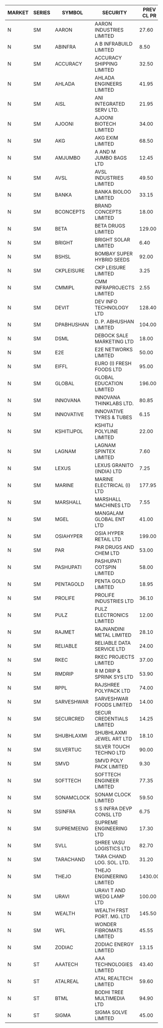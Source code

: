 


| MARKET | SERIES | SYMBOL | SECURITY | PREV CL PR | OPEN PRICE | HIGH PRICE | LOW PRICE | CLOSE PRICE | NET TRDVAL | NET TRDQTY | CORP IND | HI 52 WK | LO 52 WK |
| ----- | ----- | ----- | ----- | ----- | ----- | ----- | ----- | ----- | ----- | ----- | ----- | ----- | ----- |
| N | SM | AARON | AARON INDUSTRIES LIMITED | 27.60 | 27.60 | 27.60 | 27.60 | 27.60 | 173880.00 | 6300 |  | 58.00 | 27.25 |
| N | SM | ABINFRA | A B INFRABUILD LIMITED | 8.50 | 8.10 | 8.10 | 8.10 | 8.10 | 97200.00 | 12000 |  | 18.80 | 8.10 |
| N | SM | ACCURACY | ACCURACY SHIPPING LIMITED | 32.50 | 30.90 | 30.90 | 30.90 | 30.90 | 49440.00 | 1600 |  | 42.60 | 12.35 |
| N | SM | AHLADA | AHLADA ENGINEERS LIMITED | 41.95 | 43.80 | 46.00 | 42.00 | 44.85 | 399250.00 | 9000 |  | 69.95 | 36.30 |
| N | SM | AISL | ANI INTEGRATED SERV LTD. | 21.95 | 21.30 | 21.30 | 21.30 | 21.30 | 25560.00 | 1200 |  | 28.55 | 14.30 |
| N | SM | AJOONI | AJOONI BIOTECH LIMITED | 34.00 | 34.00 | 34.00 | 33.95 | 33.95 | 407800.00 | 12000 |  | 36.50 | 6.35 |
| N | SM | AKG | AKG EXIM LIMITED | 68.50 | 69.20 | 74.25 | 69.20 | 74.25 | 1166200.00 | 16000 |  | 74.25 | 30.00 |
| N | SM | AMJUMBO | A AND M JUMBO BAGS LTD | 12.45 | 13.00 | 13.00 | 13.00 | 13.00 | 104000.00 | 8000 |  | 14.70 | 5.85 |
| N | SM | AVSL | AVSL INDUSTRIES LIMITED | 49.50 | 44.55 | 44.55 | 44.55 | 44.55 | 133650.00 | 3000 |  | 49.50 | 34.50 |
| N | SM | BANKA | BANKA BIOLOO LIMITED | 33.15 | 31.55 | 31.55 | 31.55 | 31.55 | 189300.00 | 6000 |  | 108.95 | 27.90 |
| N | SM | BCONCEPTS | BRAND CONCEPTS LIMITED | 18.00 | 17.25 | 17.25 | 17.25 | 17.25 | 51750.00 | 3000 |  | 34.55 | 13.70 |
| N | SM | BETA | BETA DRUGS LIMITED | 129.00 | 128.90 | 129.00 | 128.90 | 129.00 | 515840.00 | 4000 |  | 140.80 | 37.00 |
| N | SM | BRIGHT | BRIGHT SOLAR LIMITED | 6.40 | 6.00 | 6.10 | 6.00 | 6.00 | 162600.00 | 27000 |  | 19.90 | 4.70 |
| N | SM | BSHSL | BOMBAY SUPER HYBRID SEEDS | 92.00 | 91.25 | 91.25 | 91.25 | 91.25 | 146000.00 | 1600 |  | 134.05 | 77.50 |
| N | SM | CKPLEISURE | CKP LEISURE LIMITED | 3.25 | 3.40 | 3.40 | 3.40 | 3.40 | 27200.00 | 8000 |  | 7.55 | 3.00 |
| N | SM | CMMIPL | CMM INFRAPROJECTS LIMITED | 2.55 | 2.55 | 2.55 | 2.55 | 2.55 | 7650.00 | 3000 |  | 9.25 | 2.30 |
| N | SM | DEVIT | DEV INFO TECHNOLOGY LTD | 128.40 | 110.00 | 110.00 | 110.00 | 110.00 | 165000.00 | 1500 |  | 130.50 | 57.00 |
| N | SM | DPABHUSHAN | D. P. ABHUSHAN LIMITED | 104.00 | 103.00 | 103.00 | 100.10 | 101.80 | 2036200.00 | 20000 |  | 104.00 | 37.50 |
| N | SM | DSML | DEBOCK SALE MARKETING LTD | 18.00 | 18.10 | 18.80 | 17.10 | 18.15 | 1290600.00 | 72000 |  | 18.80 | 3.50 |
| N | SM | E2E | E2E NETWORKS LIMITED | 50.00 | 48.05 | 49.10 | 47.50 | 47.50 | 673300.00 | 14000 |  | 57.95 | 13.30 |
| N | SM | EIFFL | EURO (I) FRESH FOODS LTD | 95.00 | 94.50 | 94.50 | 94.50 | 94.50 | 75600.00 | 800 |  | 131.00 | 71.00 |
| N | SM | GLOBAL | GLOBAL EDUCATION LIMITED | 196.00 | 193.80 | 194.00 | 193.80 | 193.95 | 969800.00 | 5000 |  | 215.00 | 41.20 |
| N | SM | INNOVANA | INNOVANA THINKLABS LTD. | 80.85 | 84.85 | 84.85 | 80.00 | 81.10 | 1714300.00 | 21000 |  | 326.40 | 70.25 |
| N | SM | INNOVATIVE | INNOVATIVE TYRES & TUBES | 6.15 | 6.15 | 6.15 | 6.15 | 6.15 | 18450.00 | 3000 |  | 14.60 | 5.40 |
| N | SM | KSHITIJPOL | KSHITIJ POLYLINE LIMITED | 22.00 | 22.00 | 22.00 | 22.00 | 22.00 | 88000.00 | 4000 |  | 37.50 | 19.20 |
| N | SM | LAGNAM | LAGNAM SPINTEX LIMITED | 7.60 | 7.25 | 7.25 | 7.25 | 7.25 | 43500.00 | 6000 |  | 12.50 | 7.05 |
| N | SM | LEXUS | LEXUS GRANITO (INDIA) LTD | 7.25 | 7.25 | 7.25 | 7.25 | 7.25 | 7250.00 | 1000 |  | 17.35 | 4.55 |
| N | SM | MARINE | MARINE ELECTRICAL (I) LTD | 177.95 | 174.55 | 174.55 | 171.00 | 171.00 | 1381200.00 | 8000 |  | 198.00 | 78.00 |
| N | SM | MARSHALL | MARSHALL MACHINES LTD | 7.55 | 7.90 | 7.90 | 7.20 | 7.20 | 132600.00 | 18000 |  | 22.00 | 4.85 |
| N | SM | MGEL | MANGALAM GLOBAL ENT LTD | 41.00 | 41.50 | 41.50 | 41.50 | 41.50 | 124500.00 | 3000 |  | 65.10 | 38.00 |
| N | SM | OSIAHYPER | OSIA HYPER RETAIL LTD | 199.00 | 200.00 | 238.00 | 200.00 | 210.00 | 971200.00 | 4400 |  | 325.00 | 188.05 |
| N | SM | PAR | PAR DRUGS AND CHEM LTD | 53.00 | 53.10 | 53.10 | 53.10 | 53.10 | 106200.00 | 2000 |  | 59.40 | 26.20 |
| N | SM | PASHUPATI | PASHUPATI COTSPIN LIMITED | 58.00 | 57.80 | 57.80 | 57.80 | 57.80 | 2219520.00 | 38400 |  | 75.00 | 40.00 |
| N | SM | PENTAGOLD | PENTA GOLD LIMITED | 18.95 | 18.05 | 18.05 | 18.05 | 18.05 | 54150.00 | 3000 |  | 39.10 | 15.40 |
| N | SM | PROLIFE | PROLIFE INDUSTRIES LTD | 36.10 | 36.10 | 36.10 | 35.00 | 35.00 | 213300.00 | 6000 |  | 39.95 | 25.55 |
| N | SM | PULZ | PULZ ELECTRONICS LIMITED | 12.00 | 12.00 | 12.00 | 12.00 | 12.00 | 240000.00 | 20000 |  | 30.00 | 9.20 |
| N | SM | RAJMET | RAJNANDINI METAL LIMITED | 28.10 | 28.10 | 28.55 | 28.10 | 28.55 | 453200.00 | 16000 |  | 41.30 | 23.85 |
| N | SM | RELIABLE | RELIABLE DATA SERVICE LTD | 24.00 | 25.20 | 25.20 | 25.20 | 25.20 | 60480.00 | 2400 |  | 36.40 | 19.95 |
| N | SM | RKEC | RKEC PROJECTS LIMITED | 37.00 | 37.50 | 38.30 | 36.90 | 36.90 | 149950.00 | 4000 |  | 66.65 | 26.20 |
| N | SM | RMDRIP | R M DRIP & SPRINK SYS LTD | 53.90 | 54.00 | 59.00 | 53.00 | 54.95 | 4995000.00 | 92000 |  | 63.00 | 14.65 |
| N | SM | RPPL | RAJSHREE POLYPACK LTD | 74.00 | 77.70 | 77.70 | 77.70 | 77.70 | 77700.00 | 1000 |  | 101.80 | 47.75 |
| N | SM | SARVESHWAR | SARVESHWAR FOODS LIMITED | 14.00 | 13.40 | 13.90 | 13.30 | 13.30 | 86240.00 | 6400 |  | 27.75 | 8.45 |
| N | SM | SECURCRED | SECUR CREDENTIALS LIMITED | 14.25 | 13.75 | 13.75 | 13.65 | 13.70 | 24660.00 | 1800 |  | 45.40 | 12.15 |
| N | SM | SHUBHLAXMI | SHUBHLAXMI JEWEL ART LTD | 18.10 | 17.20 | 17.20 | 17.20 | 17.20 | 154800.00 | 9000 |  | 167.00 | 16.30 |
| N | SM | SILVERTUC | SILVER TOUCH TECHNO LTD | 90.00 | 89.00 | 89.00 | 89.00 | 89.00 | 89000.00 | 1000 |  | 130.00 | 89.00 |
| N | SM | SMVD | SMVD POLY PACK LIMITED | 9.30 | 9.40 | 9.50 | 9.40 | 9.45 | 37800.00 | 4000 |  | 12.00 | 6.45 |
| N | SM | SOFTTECH | SOFTTECH ENGINEER LIMITED | 77.35 | 78.45 | 78.50 | 76.90 | 76.90 | 499680.00 | 6400 |  | 82.80 | 32.45 |
| N | SM | SONAMCLOCK | SONAM CLOCK LIMITED | 59.50 | 60.00 | 61.00 | 60.00 | 61.00 | 1089000.00 | 18000 |  | 63.25 | 30.80 |
| N | SM | SSINFRA | S S INFRA DEVP CONSL LTD | 6.75 | 6.45 | 6.45 | 6.45 | 6.45 | 19350.00 | 3000 |  | 14.45 | 6.45 |
| N | SM | SUPREMEENG | SUPREME ENGINEERING LTD | 17.30 | 17.00 | 17.10 | 17.00 | 17.10 | 136400.00 | 8000 |  | 30.00 | 13.20 |
| N | SM | SVLL | SHREE VASU LOGISTICS LTD | 82.70 | 82.95 | 82.95 | 82.95 | 82.95 | 82950.00 | 1000 |  | 113.00 | 70.00 |
| N | SM | TARACHAND | TARA CHAND LOG. SOL. LTD. | 31.20 | 30.00 | 30.00 | 30.00 | 30.00 | 300000.00 | 10000 |  | 43.00 | 21.10 |
| N | SM | THEJO | THEJO ENGINEERING LIMITED | 1430.00 | 1450.00 | 1450.00 | 1362.00 | 1362.00 | 2751210.00 | 2000 |  | 1468.50 | 350.55 |
| N | SM | URAVI | URAVI T AND WEDG LAMP LTD | 100.00 | 101.00 | 101.00 | 101.00 | 101.00 | 121200.00 | 1200 |  | 109.00 | 95.00 |
| N | SM | WEALTH | WEALTH FRST PORT. MG. LTD | 145.50 | 86.00 | 86.00 | 86.00 | 86.00 | 430000.00 | 5000 |  | 145.95 | 86.00 |
| N | SM | WFL | WONDER FIBROMATS LIMITED | 45.55 | 43.30 | 43.30 | 43.30 | 43.30 | 69280.00 | 1600 |  | 95.45 | 43.30 |
| N | SM | ZODIAC | ZODIAC ENERGY LIMITED | 13.15 | 12.55 | 13.50 | 12.50 | 12.90 | 308000.00 | 24000 |  | 27.50 | 11.25 |
| N | ST | AAATECH | AAA TECHNOLOGIES LIMITED | 43.40 | 42.80 | 43.25 | 42.65 | 43.25 | 3873300.00 | 90000 |  | 45.00 | 42.15 |
| N | ST | ATALREAL | ATAL REALTECH LIMITED | 59.60 | 57.55 | 57.55 | 56.65 | 56.65 | 273360.00 | 4800 |  | 70.20 | 56.65 |
| N | ST | BTML | BODHI TREE MULTIMEDIA LTD | 94.90 | 95.00 | 95.00 | 94.00 | 94.00 | 1021500.00 | 10800 |  | 97.50 | 94.00 |
| N | ST | SIGMA | SIGMA SOLVE LIMITED | 45.00 | 45.00 | 45.95 | 45.00 | 45.45 | 812850.00 | 18000 |  | 46.00 | 45.00 |




